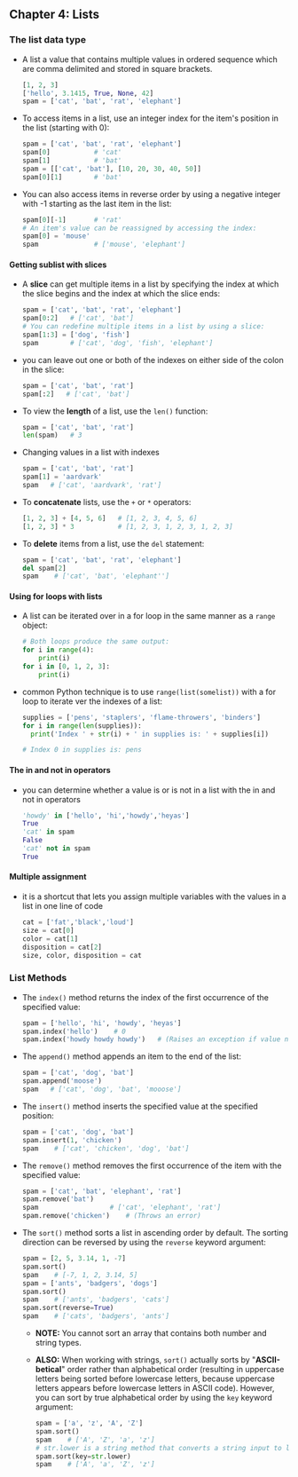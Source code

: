 ## Chapter 4: Lists

### The list data type

- A list a value that contains multiple values in ordered sequence which are comma delimited and stored in square brackets.

  ```python
  [1, 2, 3]
  ['hello', 3.1415, True, None, 42]
  spam = ['cat', 'bat', 'rat', 'elephant']
  ```

- To access items in a list, use an integer index for the item's position in the list (starting with 0):

  ```python
  spam = ['cat', 'bat', 'rat', 'elephant']
  spam[0]           # 'cat'
  spam[1]           # 'bat'
  spam = [['cat', 'bat'], [10, 20, 30, 40, 50]]
  spam[0][1]        # 'bat'
  ```

- You can also access items in reverse order by using a negative integer with -1 starting as the last item in the list:

  ```python
  spam[0][-1]       # 'rat'
  # An item's value can be reassigned by accessing the index:
  spam[0] = 'mouse'
  spam              # ['mouse', 'elephant']
  ```

#### Getting sublist with slices

- A **slice** can get multiple items in a list by specifying the index at which the slice begins and the index at which the slice ends:

  ```python
  spam = ['cat', 'bat', 'rat', 'elephant']
  spam[0:2]   # ['cat', 'bat']
  # You can redefine multiple items in a list by using a slice:
  spam[1:3] = ['dog', 'fish']
  spam        # ['cat', 'dog', 'fish', 'elephant']
  ```

- you can leave out one or both of the indexes on either side of the colon in the slice:

   ```python
   spam = ['cat', 'bat', 'rat']
   spam[:2]   # ['cat', 'bat']
   ```

- To view the **length** of a list, use the `len()` function:

  ```python
  spam = ['cat', 'bat', 'rat']
  len(spam)   # 3
  ```

- Changing values in a list with indexes

  ```python
  spam = ['cat', 'bat', 'rat']
  spam[1] = 'aardvark'
  spam   # ['cat', 'aardvark', 'rat']
  ```

- To **concatenate** lists, use the `+` or `*` operators:

  ```python
  [1, 2, 3] + [4, 5, 6]   # [1, 2, 3, 4, 5, 6]
  [1, 2, 3] * 3           # [1, 2, 3, 1, 2, 3, 1, 2, 3]
  ```

- To **delete** items from a list, use the `del` statement:

  ```python
  spam = ['cat', 'bat', 'rat', 'elephant']
  del spam[2]
  spam    # ['cat', 'bat', 'elephant'']
  ```

#### Using for loops with lists

- A list can be iterated over in a for loop in the same manner as a `range` object:

  ```python
  # Both loops produce the same output:
  for i in range(4):
      print(i)
  for i in [0, 1, 2, 3]:
      print(i)
  ```

- common Python technique is to use `range(list(somelist))` with a for loop to iterate ver the indexes of a list:

  ```python
  supplies = ['pens', 'staplers', 'flame-throwers', 'binders']
  for i in range(len(supplies)):
    print('Index ' + str(i) + ' in supplies is: ' + supplies[i])
  
  # Index 0 in supplies is: pens
  ```

#### The in and not in operators

- you can determine whether a value is or is not in a list with the in and not in operators

  ```python
  'howdy' in ['hello', 'hi','howdy','heyas']
  True
  'cat' in spam
  False
  'cat' not in spam
  True
  ```

#### Multiple assignment

- it is a shortcut that lets you assign multiple variables with the values in a list in one line of code

  ```python
  cat = ['fat','black','loud']
  size = cat[0]
  color = cat[1]
  disposition = cat[2]
  size, color, disposition = cat
  ```

### List Methods

- The `index()` method returns the index of the first occurrence of the specified value:

  ```python
  spam = ['hello', 'hi', 'howdy', 'heyas']
  spam.index('hello')    # 0
  spam.index('howdy howdy howdy')   # (Raises an exception if value not found)
  ```

- The `append()` method appends an item to the end of the list:

  ```python
  spam = ['cat', 'dog', 'bat']
  spam.append('moose')
  spam   # ['cat', 'dog', 'bat', 'mooose']
  ```

- The `insert()` method inserts the specified value at the specified position:

  ```python
  spam = ['cat', 'dog', 'bat']
  spam.insert(1, 'chicken')
  spam    # ['cat', 'chicken', 'dog', 'bat']
  ```

- The `remove()` method removes the first occurrence of the item with the specified value:

  ```python
  spam = ['cat', 'bat', 'elephant', 'rat']
  spam.remove('bat')
  spam                  # ['cat', 'elephant', 'rat']
  spam.remove('chicken')    # (Throws an error)
  ```

- The `sort()` method sorts a list in ascending order by default. The sorting direction can be reversed by using the `reverse` keyword argument:

  ```python
  spam = [2, 5, 3.14, 1, -7]
  spam.sort()
  spam    # [-7, 1, 2, 3.14, 5]
  spam = ['ants', 'badgers', 'dogs']
  spam.sort()
  spam    # ['ants', 'badgers', 'cats']
  spam.sort(reverse=True)
  spam    # ['cats', 'badgers', 'ants']
  ```

  - **NOTE:** You cannot sort an array that contains both number and string types.
  - **ALSO:** When working with strings, `sort()` actually sorts by "**ASCII-betical**" order rather than alphabetical order (resulting in uppercase letters being sorted before lowercase letters, because uppercase letters appears before lowercase letters in ASCII code). However, you can sort by true alphabetical order by using the `key` keyword argument:

    ```python
    spam = ['a', 'z', 'A', 'Z']
    spam.sort()
    spam    # ['A', 'Z', 'a', 'z']
    # str.lower is a string method that converts a string input to lowercase:
    spam.sort(key=str.lower)
    spam    # ['A', 'a', 'Z', 'z']
    ```
